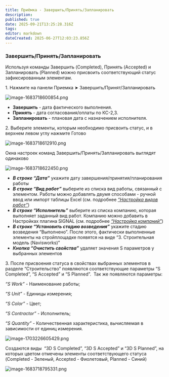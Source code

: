 ```yaml
---
title: Приёмка - Завершить/Принять/Запланировать
description: 
published: true
date: 2025-09-21T13:25:28.316Z
tags: 
editor: markdown
dateCreated: 2025-06-27T12:03:23.856Z
---
```


### **Завершить/Принять/Запланировать**

Используя команды Завершить (Completed), Принять (Accepted) и Запланировать (Planned) можно присвоить соответствующий статус зафиксированным элементам.

1\. Нажмите на панели Приемка ➤ Завершить/Принят/Запланировать

![image-1683718600854.png](https://lh7-rt.googleusercontent.com/docsz/AD_4nXfkdckRPkArBhtix038IbvDqGxLb1WDpiTYtiOA77Y82JXo5USW2XCsb0wDRxzuvt91xMBbudF0rx_JoD7_rGr7n1zrEqIeQWvfQGO-iuWOQJ_9Ugsu3Tr0wBGLCNzXLoc5Lg0acgqbELblXetyWQ?key=kt81iM3ciLODUbgJqU2iyw)

-   **Завершить** - дата фактического выполнения.
-   **Принять** - дата согласования/оплаты по КС-2,3.
-   **Запланировать** - плановая дата с назначением исполнителя.

2\. Выберите элементы, которым необходимо присвоить статус, и в верхнем левом углу нажмите Готово

![image-1683718612910.png](https://lh7-rt.googleusercontent.com/docsz/AD_4nXfUNapwvOQvqyd_RhwbYKC3gNRE5FcT57s0ARiMX1MAkkut_J48ntyjsTUzG6RTw0MKRmYlBqMvIgQUTqMXCzINz6lO2NpZtbSLqdpaHViVdolqqLipif0FPvXzrUjnAtstSS4nZ5_lc2x87ya2?key=kt81iM3ciLODUbgJqU2iyw)

Окна настроек команд Завершить/Принять/Запланировать выглядят одинаково

![image-1683718622450.png](https://lh7-rt.googleusercontent.com/docsz/AD_4nXf6xKBzlKod5PbxUHPadihbuK2edD7butUlslal7vYwyo-DbvYhtE7DPdL4PLXWLPBuPAONxl2PeuvGTD91eApJp4gG9mTCcRyKx7q-sI4YAHUfhRlz9_wu4T-oYMrWMrq0lPVvosJCb6KiNbapIQ?key=kt81iM3ciLODUbgJqU2iyw)

-   ***В строке “Дата”*** укажите дату завершения/принятия/планирования работы
-   ***В строке “Вид работ”*** выберите из списка вид работы, связанный с элементом. Работы можно добавлять двумя способами - ручной ввод или импорт таблицы Excel (см. подробнее [_“Настройка видов работ”_](https://youneedawiki.com/app/page/1VLLM1r4mzBWKsvB90kmVSEVMfyjC_VjQR_IxxNFA1vU))
-   ***В строке “Исполнитель”*** выберите из списка компанию, которая выполняет заданный вид работ. Компанию можно добавить в Настройках плагина SIGNAL (см. подробнее [_“Настройка компаний”_](https://youneedawiki.com/app/page/1l_0I3loQfdUGXJWHqzABCsQgMWznCp-ySLnfe8o2w8A))
-   ***В строке “Установить стадию возведения”*** укажите стадию возведения “Выполнено”. После этого, фактически выполненные элементы на стройплощадке появятся на виде “3. Строительная модель (Navisworks)”
-   ***Кнопка “Очистить свойства”*** удаляет значения S параметров у выбранных элементов

3\. После присвоения статуса в свойствах выбранных элементов в разделе “Строительство” появляются соответствующие параметры “S Completed”, “S Accepted” и “S Planned”.  Так же появляются параметры:

*“S Work”* - Наименование работы;

*“S Unit”* \- Единицы измерения;

*“S Color”* \- Цвет;

*“S Contractor”* \- Исполнитель;

*“S Quantity”* - Количественная характеристика, вычисляемая в зависимости от единиц измерения.

![image-1703226605429.png](https://lh7-rt.googleusercontent.com/docsz/AD_4nXd4M0cJj1H_7PkkH6o2W74mgV5WuMGSptE0K1VQQ3tcNU5tZQj0KrkURTNQNZrrFsACn14c6HhWfIWhOTlbJG5-ndh4ECvmB8cnctElN6WIANUU4pLelrKLW6Mmo32LlU5qnR-02gdE8YxAfhofjg?key=kt81iM3ciLODUbgJqU2iyw)

Создаются виды  “3D S Completed”, “3D S Accepted” и “3D S Planned”, на которых цветом отмечены элементы соответствующего статуса (Completed - Зеленый, Accepted - Фиолетовый, Planned - Синий)

![image-1683718795331.png](https://lh7-rt.googleusercontent.com/docsz/AD_4nXdPisY8jB6-D6vp5srfA9Ba-sCs83CbtFN_bm4jgqH5rkyyLnIm-9hFBLe-Z2G2pUWNyD3rRQxVgO10nRgs3ey8yiSEk4ZBh2pkAJV5WHO3HlZm8rNf5xGT1uudFcEdtgw61Jafxozq1k9Hfrqn?key=kt81iM3ciLODUbgJqU2iyw)